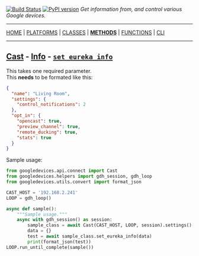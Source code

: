 [![Build Status][travis_status]][travis] [![PyPI version][pypi_badge]][pypi] _Get information from, and control various Google devices._

***

[HOME][home] | [PLATFORMS][platforms] | [CLASSES][classes] | [**METHODS**][methods] | [FUNCTIONS][functions] | [CLI][cli]

***

## [Cast](https://ludeeus.github.io/googledevices/platforms#cast) - [Info](https://ludeeus.github.io/googledevices/classes/cast/settings) - [`set_eureka_info`](https://ludeeus.github.io/googledevices/methods/cast/settings/set_eureka_info)

This takes one required parameter.  
This **needs** to be formated like this:

```json
{
  "name": "Living Room",
  "settings": {
    "control_notifications": 2
  },
  "opt_in": {
    "opencast": true,
    "preview_channel": true,
    "remote_ducking": true,
    "stats": true
  }
}
```

Sample usage:

```python
from googledevices.api.connect import Cast
from googledevices.helpers import gdh_session, gdh_loop
from googledevices.utils.convert import format_json

CAST_HOST = '192.168.2.241'
LOOP = gdh_loop()

async def sample():
    """Sample usage."""
    async with gdh_session() as session:
        sample_class = await Cast(CAST_HOST, LOOP, session).settings()
        data = {}
        test = await sample_class.set_eureka_info(data)
        print(format_json(test))
LOOP.run_until_complete(sample())
```

<!-- menu -->
[travis]: https://travis-ci.com/ludeeus/googledevices
[travis_status]: https://travis-ci.com/ludeeus/googledevices.svg?branch=master
[pypi]:https://pypi.org/project/googledevices/
[pypi_badge]: https://badge.fury.io/py/googledevices.svg
[home]: https://ludeeus.github.io/googledevices
[platforms]: https://ludeeus.github.io/googledevices/platforms
[classes]: https://ludeeus.github.io/googledevices/classes
[methods]: https://ludeeus.github.io/googledevices/methods
[functions]: https://ludeeus.github.io/googledevices/functions
[cli]: https://ludeeus.github.io/googledevices/cli